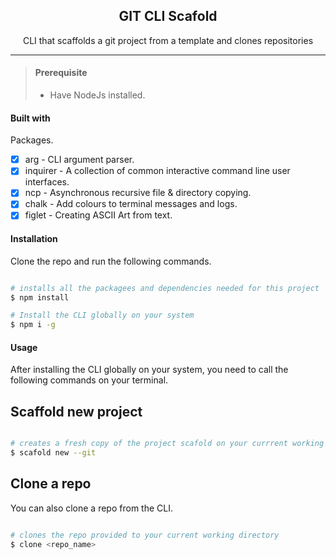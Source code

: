<div align="center">
  <h2>GIT CLI Scafold</h2>
  CLI that scaffolds a git project from a template and clones repositories
</div>

---

> #### Prerequisite
>
> - Have NodeJs installed.



#### Built with


Packages.


- [x] arg - CLI argument parser.
- [X] inquirer - A collection of common interactive command line user interfaces.
- [X] ncp - Asynchronous recursive file & directory copying.
- [X] chalk - Add colours to terminal messages and logs.
- [X] figlet -  Creating ASCII Art from text.

#### Installation 

Clone the repo and run the following commands.

```bash

# installs all the packagees and dependencies needed for this project
$ npm install

# Install the CLI globally on your system
$ npm i -g 

```

#### Usage

After installing the CLI globally on your system, you need to call the following commands on your terminal.

## Scaffold new project

```bash

# creates a fresh copy of the project scafold on your currrent working directory
$ scafold new --git

```

## Clone a repo

You can also clone a repo from the CLI.

```bash

# clones the repo provided to your current working directory
$ clone <repo_name>

```






